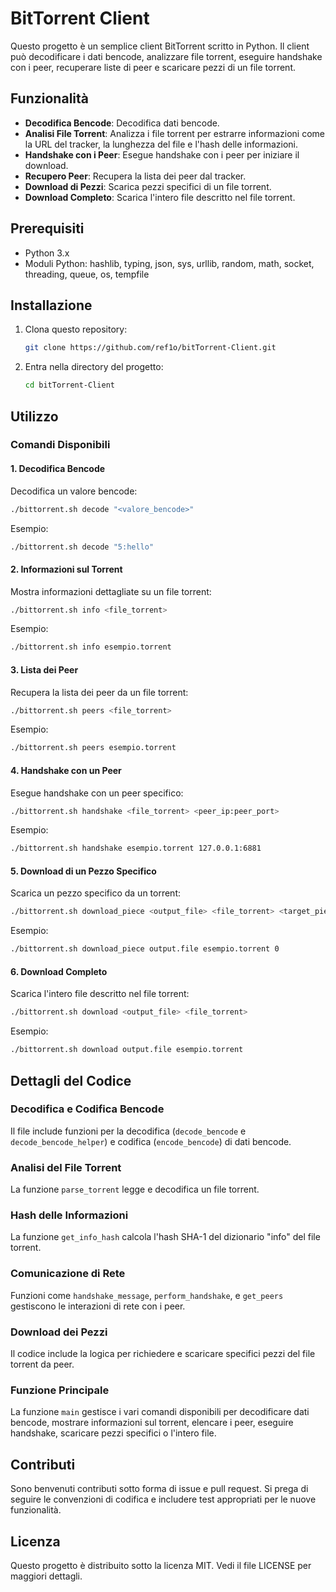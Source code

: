 # BitTorrent Client

Questo progetto è un semplice client BitTorrent scritto in Python. Il client può decodificare i dati bencode, analizzare file torrent, eseguire handshake con i peer, recuperare liste di peer e scaricare pezzi di un file torrent.

## Funzionalità

- **Decodifica Bencode**: Decodifica dati bencode.
- **Analisi File Torrent**: Analizza i file torrent per estrarre informazioni come la URL del tracker, la lunghezza del file e l'hash delle informazioni.
- **Handshake con i Peer**: Esegue handshake con i peer per iniziare il download.
- **Recupero Peer**: Recupera la lista dei peer dal tracker.
- **Download di Pezzi**: Scarica pezzi specifici di un file torrent.
- **Download Completo**: Scarica l'intero file descritto nel file torrent.

## Prerequisiti

- Python 3.x
- Moduli Python: hashlib, typing, json, sys, urllib, random, math, socket, threading, queue, os, tempfile

## Installazione

1. Clona questo repository:
    ```bash
    git clone https://github.com/ref1o/bitTorrent-Client.git
    ```

2. Entra nella directory del progetto:
    ```bash
    cd bitTorrent-Client
    ```

## Utilizzo

### Comandi Disponibili

#### 1. Decodifica Bencode

Decodifica un valore bencode:
```bash
./bittorrent.sh decode "<valore_bencode>"
```
Esempio:
```bash
./bittorrent.sh decode "5:hello"
```

#### 2. Informazioni sul Torrent

Mostra informazioni dettagliate su un file torrent:
```bash
./bittorrent.sh info <file_torrent>
```
Esempio:
```bash
./bittorrent.sh info esempio.torrent
```

#### 3. Lista dei Peer

Recupera la lista dei peer da un file torrent:
```bash
./bittorrent.sh peers <file_torrent>
```
Esempio:
```bash
./bittorrent.sh peers esempio.torrent
```

#### 4. Handshake con un Peer

Esegue handshake con un peer specifico:
```bash
./bittorrent.sh handshake <file_torrent> <peer_ip:peer_port>
```
Esempio:
```bash
./bittorrent.sh handshake esempio.torrent 127.0.0.1:6881
```

#### 5. Download di un Pezzo Specifico

Scarica un pezzo specifico da un torrent:
```bash
./bittorrent.sh download_piece <output_file> <file_torrent> <target_piece>
```
Esempio:
```bash
./bittorrent.sh download_piece output.file esempio.torrent 0
```

#### 6. Download Completo

Scarica l'intero file descritto nel file torrent:
```bash
./bittorrent.sh download <output_file> <file_torrent>
```
Esempio:
```bash
./bittorrent.sh download output.file esempio.torrent
```

## Dettagli del Codice
### Decodifica e Codifica Bencode
Il file include funzioni per la decodifica (`decode_bencode` e `decode_bencode_helper`) e codifica (`encode_bencode`) di dati bencode.

### Analisi del File Torrent
La funzione `parse_torrent` legge e decodifica un file torrent.

### Hash delle Informazioni
La funzione `get_info_hash` calcola l'hash SHA-1 del dizionario "info" del file torrent.

### Comunicazione di Rete
Funzioni come `handshake_message`, `perform_handshake`, e `get_peers` gestiscono le interazioni di rete con i peer.

### Download dei Pezzi
Il codice include la logica per richiedere e scaricare specifici pezzi del file torrent da peer.

### Funzione Principale
La funzione `main` gestisce i vari comandi disponibili per decodificare dati bencode, mostrare informazioni sul torrent, elencare i peer, eseguire handshake, scaricare pezzi specifici o l'intero file.

## Contributi
Sono benvenuti contributi sotto forma di issue e pull request. Si prega di seguire le convenzioni di codifica e includere test appropriati per le nuove funzionalità.

## Licenza
Questo progetto è distribuito sotto la licenza MIT. Vedi il file LICENSE per maggiori dettagli.
